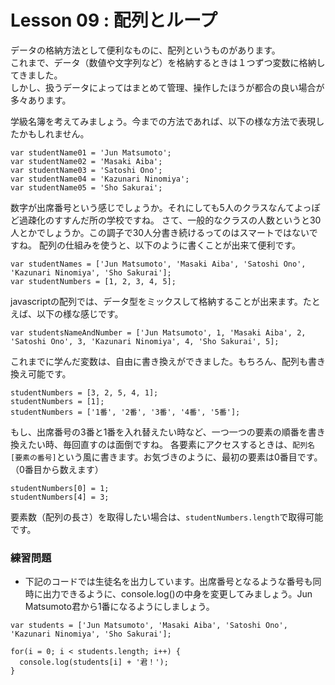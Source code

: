 # Lesson 09 : 配列とループ  
データの格納方法として便利なものに、配列というものがあります。   
これまで、データ（数値や文字列など）を格納するときは１つずつ変数に格納してきました。   
しかし、扱うデータによってはまとめて管理、操作したほうが都合の良い場合が多々あります。   

学級名簿を考えてみましょう。今までの方法であれば、以下の様な方法で表現したかもしれません。   
```
var studentName01 = 'Jun Matsumoto';
var studentName02 = 'Masaki Aiba';
var studentName03 = 'Satoshi Ono';
var studentName04 = 'Kazunari Ninomiya';
var studentName05 = 'Sho Sakurai';
```

数字が出席番号という感じでしょうか。それにしても5人のクラスなんてよっぽど過疎化のすすんだ所の学校ですね。
さて、一般的なクラスの人数というと30人とかでしょうか。この調子で30人分書き続けるってのはスマートではないですね。
配列の仕組みを使うと、以下のように書くことが出来て便利です。
```
var studentNames = ['Jun Matsumoto', 'Masaki Aiba', 'Satoshi Ono', 'Kazunari Ninomiya', 'Sho Sakurai'];
var studentNumbers = [1, 2, 3, 4, 5];
```

javascriptの配列では、データ型をミックスして格納することが出来ます。たとえば、以下の様な感じです。
```
var studentsNameAndNumber = ['Jun Matsumoto', 1, 'Masaki Aiba', 2, 'Satoshi Ono', 3, 'Kazunari Ninomiya', 4, 'Sho Sakurai', 5];
```

これまでに学んだ変数は、自由に書き換えができました。もちろん、配列も書き換え可能です。
```
studentNumbers = [3, 2, 5, 4, 1];
studentNumbers = [1];
studentNumbers = ['1番', '2番', '3番', '4番', '5番'];
```

もし、出席番号の3番と1番を入れ替えたい時など、一つ一つの要素の順番を書き換えたい時、毎回直すのは面倒ですね。
各要素にアクセスするときは、`配列名[要素の番号]`という風に書きます。お気づきのように、最初の要素は0番目です。（0番目から数えます）
```
studentNumbers[0] = 1;
studentNumbers[4] = 3;
```
要素数（配列の長さ）を取得したい場合は、`studentNumbers.length`で取得可能です。

### 練習問題
- 下記のコードでは生徒名を出力しています。出席番号となるような番号も同時に出力できるように、console.log()の中身を変更してみましょう。Jun Matsumoto君から1番になるようにしましょう。  

```
var students = ['Jun Matsumoto', 'Masaki Aiba', 'Satoshi Ono', 'Kazunari Ninomiya', 'Sho Sakurai'];

for(i = 0; i < students.length; i++) {
  console.log(students[i] + '君！');
}
```
